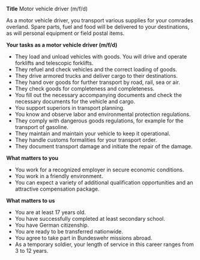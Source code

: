 **Title**
Motor vehicle driver (m/f/d)

As a motor vehicle driver, you transport various supplies for your comrades overland. Spare parts, fuel and food will be delivered to your destinations, as will personal equipment or field postal items.

**Your tasks as a motor vehicle driver (m/f/d)**

-	They load and unload vehicles with goods. You will drive and operate forklifts and telescopic forklifts.
-	They refuel and check vehicles and the correct loading of goods.
-	They drive armored trucks and deliver cargo to their destinations.
-	They hand over goods for further transport by road, rail, sea or air.
-	They check goods for completeness and completeness.
-	You fill out the necessary accompanying documents and check the necessary documents for the vehicle and cargo.
-	You support superiors in transport planning.
-	You know and observe labor and environmental protection regulations.
-	They comply with dangerous goods regulations, for example for the transport of gasoline.
-	They maintain and maintain your vehicle to keep it operational.
-	They handle customs formalities for your transport order.
-	They document transport damage and initiate the repair of the damage.

**What matters to you**

-	You work for a recognized employer in secure economic conditions.
-	You work in a friendly environment.
-	You can expect a variety of additional qualification opportunities and an attractive compensation package.

**What matters to us**

-	You are at least 17 years old.
-	You have successfully completed at least secondary school.
-	You have German citizenship.
-	You are ready to be transferred nationwide.
-	You agree to take part in Bundeswehr missions abroad.
-	As a temporary soldier, your length of service in this career ranges from 3 to 12 years.
